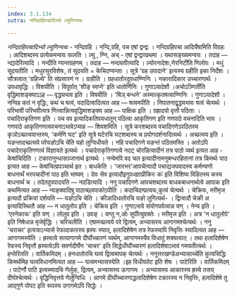 ```yaml
---
index: 3.1.134
sutra: नन्दिग्रहिपचादिभ्यो ल्युणिन्यचः

---
```

_नन्दिग्रहिपचादिभ्यो ल्युणिन्यचः_ - नन्दिग्रहि । नन्दि,ग्रहि, पच एषां द्वन्द्वः । नन्दिग्रहिपचा आदिर्येषामिति विग्रहः । आदिशब्दस्य प्रत्येकमन्वयः फलति । ल्यु , ण्नि, अच् - एषां द्वन्द्वात्प्रथमा । यथासङ्ख्यमन्वयः । तदाह —  न्द्यादेरित्यादि । नन्दीति ण्यन्तग्रहणम् । तदाह —  नन्दयतीत्यादि । ल्योरनादेशः,णेरनिटी॑ति णिलोपः । मधुं सूदयतीति । मधुरसुरविशेषः, तं सूदयति = केचिदण्यन्ताः । सूत्रे 'ग्रह उपादाने' इत्यस्य ग्रहीति इका निर्देशः । सौत्रत्वात् 'ग्रहिज्ये' ति संप्रसारणं न । ग्राहीति । ग्रहधातोरदुपधाण्णिनिः । नकारादिकार उच्चारणार्थः । उपधावृद्धिः । विशयीति । विपूर्वात् 'शीङ् स्वप्ने' इति धातोर्णिनिः । गुणाऽयादेशौ ।अचोऽञ्णिती॑ति वृद्धिमाशङ्क्याऽऽह —  वृद्ध्यभाव इति । विषयीति । 'षिञ् बन्धने' अस्मात्कृतषत्वाण्णिनिः । गुणाऽयादेशौ । नन्विह कतं न वृद्धिः, कथं च षत्वं, पदादित्वादित्यत आह —  षत्वमपीति । निपातनाद्वृद्ध्यभावः षत्वं चेत्यर्थः । परिभावी परिभवीत्यत्र णित्त्वान्नित्यवृद्धिमाशङ्क्य आह —  पाक्षिक इति । ग्रह्रादयो वृत्तौ पठिताः । पचादिराकृतिगण इति । पच वप इत्यादिकतिपयधातून् पठित्वा आकृतिगण इति गणपाठे वचनादिति भावः । गणपाठे आकृतिगणत्ववचनाऽभावेऽप्याह —  शिवशमिति । सूत्रे करशब्दस्य पचादिगणेऽपठितस्य कृञोऽच्प्रत्ययान्तस्य, 'कर्मणि घट' इति सूत्रे घटेरचि घटशब्दस्य च प्रयोगदर्शनादित्यर्थः । अच्प्रत्यय इति । यङन्तादच्प्रत्यये परेयङोऽचि चे॑ति यहो लुग्विधीयते । नहि पचादिगणे यङन्तं पठितमस्ति । अतोऽपि पचादेराकृतिगणत्वं विज्ञायते इत्यर्थः । पचादेराकृतिगणत्वे नदट् चोरडित्यादीनं तत्र पाठो व्यर्थ इत्यत आह - केषांचिदिति । टकारानुन्धासञ्जानार्थ इत्यर्थः । नन्वेमपि वद चल इत्यादीनामनुबन्धरहितानां तत्र किमर्थः पाठ इत्यत आह —  केषांचित्प्रपञ्चार्थ इत । बाधकेति । 'जारभर'आपचे॑त्यादौ पचाद्यजपवादस्य कर्मण्यणो बाधनार्थं भरपचादीनां पाठ इति भाष्यम् । देवः सेव इत्यादौइगुपधज्ञाप्रीकिरः कः॑ इति विशिष्य विहितस्य कस्य बाधनार्थं च । तदेतदुपपादयति —  नदडित्यादि । ननु पचादिगणे आपचशब्दस्य बाधकबाधनार्थत्वे आपाक इति कथमित्यत आह —  न्यङ्क्वादिषु पाठाच्छ्वपाकोऽपीति । कदाचिदण्प्रत्ययः,कुत्वं चेत्यर्थः । चेक्रियः, मरीमृज इत्यादौ प्रक्रियां दर्शयति —  यङोऽचि चेति । क्रीञादिधातोरचि यङो लुगित्यर्थ- । द्वित्वादौ चेक्री अ इत्यादिस्थितौ आह —  न धातुलोप इति । चेक्रिय इति । गुणाऽभावे संयोगपर्वत्वान्न यण् । नेन्य इति । 'एरनेकाचः' इति यण् । लोलुव इति । उवङ् । यण्तु न,ओः सुपी॑त्युवक्तेः । मरीमृज इति । अत्र 'न धातुलोपे' इति निषेधान्न मृजेर्वृद्धिः । चरिचलीति । एषामच्प्रत्यये परे द्वित्वम्, अभ्यासस्य आगागमश्चेत्यर्थः । ननु 'चराचर' इत्यत्राऽभ्यासे रेफादाकारस्य ह्रस्वः स्यात्, हलादिशेषेण तत्र रेफस्यापि निवृत्तिः स्यादित्यत आह —  आगागमस्येति । ह्रस्वत्वे सत्यागागमे दीर्घोच्चारणं व्यर्थम्, आगागमस्यैव विधातुं शक्यत्वात् । तथा हलादिशेषेण रेफस्य निवृत्तौ ह्रस्वत्वेऽपि सवर्णदीर्घेण 'चाचर' इति सिद्धेर्धीर्घोच्चारणं हलादिशेषाऽभावं गमयतीत्यर्थः । हन्तेरितति । वार्तिकमिदम् । हनधातोरचि घत्वं द्वित्वमापक् चेत्यर्थः । ननूत्तरखण्डेअभ्यासाच्चे॑ति कुत्वसिद्धिः किमर्थमिह घत्वविधानमित्यत आह —  घत्वमभ्यासस्येति ।इह विधीयतेट इति शेषः । पाटेरिति । वार्तिकमिदम् । पाटेर्णौ पाटि इत्यस्मादचि णेर्लुक्, द्वित्वम्, अभ्यासस्य ऊगागमः । अभ्यासस्य आकारस्य ह्रस्वे तसय् दीर्घश्चेत्यर्थः । वृद्धिनिवृत्तये णेर्लुग्विधिः । आगमे दीर्घोच्चारणाद्धलादिशेषेण टकारस्य न निवृत्तिः, हलादिशेषे तु आद्गुणे पोपट इति रूपस्य उगागमेऽपि सिद्धेः ।